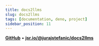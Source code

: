 ```yaml
---
title: docs2llms
slug: docs2llms
tags: [documentation, deno, project]
sidebar_position: 11
---
```


[**GitHub**](https://github.com/stefanicjuraj/docs2llms) • [**jsr.io/@jurajstefanic/docs2llms**](https://jsr.io/@jurajstefanic/docs2llms)
